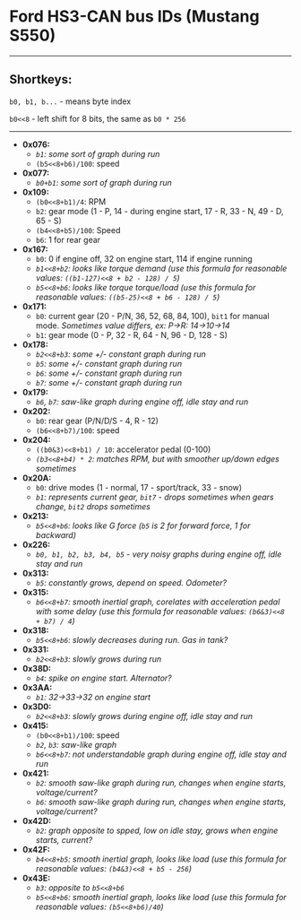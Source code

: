 # Ford HS3-CAN bus IDs (Mustang S550)
---
## Shortkeys:

`b0, b1, b...` - means byte index

`b0<<8` - left shift for 8 bits, the same as `b0 * 256`

---

+ **0x076:**
	* *`b1`: some sort of graph during run*
	* `(b5<<8+b6)/100`: speed
+ **0x077:**
	* *`b0+b1`: some sort of graph during run*
+ **0x109:**
	* `(b0<<8+b1)/4`: RPM
	* `b2`: gear mode (1 - P, 14 - during engine start, 17 - R, 33 - N, 49 - D, 65 - S)
	* `(b4<<8+b5)/100`: Speed
	* `b6`: 1 for rear gear
+ **0x167:**
	* `b0`: 0 if engine off, 32 on engine start, 114 if engine running
	* *`b1<<8+b2`: looks like torque demand (use this formula for reasonable values: `((b1-127)<<8 + b2 - 128) / 5`)*
	* *`b5<<8+b6`: looks like torque torque/load (use this formula for reasonable values: `((b5-25)<<8 + b6 - 128) / 5`)*
+ **0x171:**
	* `b0`: current gear (20 - P/N, 36, 52, 68, 84, 100), `bit1` for manual mode. *Sometimes value differs, ex: P->R: 14->10->14*
	* `b1`: gear mode (0 - P, 32 - R, 64 - N, 96 - D, 128 - S)
+ **0x178:**
	* *`b2<<8+b3`: some +/- constant graph during run*
	* *`b5`: some +/- constant graph during run*
	* *`b6`: some +/- constant graph during run*
	* *`b7`: some +/- constant graph during run*
+ **0x179:**
	* *`b6`, `b7`: saw-like graph during engine off, idle stay and run*
+ **0x202:**
	* `b0`: rear gear (P/N/D/S - 4, R - 12)
	* `(b6<<8+b7)/100`: speed
+ **0x204:**
	* `((b0&3)<<8+b1) / 10`: accelerator pedal (0-100)
	* *`(b3<<8+b4) * 2`: matches RPM, but with smoother up/down edges sometimes*
+ **0x20A:**
	* `b0`: drive modes (1 - normal, 17 - sport/track, 33 - snow)
	* *`b1`: represents current gear, `bit7` - drops sometimes when gears change, `bit2` drops sometimes*
+ **0x213:**
	* *`b5<<8+b6`: looks like G force (`b5` is 2 for forward force, 1 for backward)*
+ **0x226:**
	* *`b0, b1, b2, b3, b4, b5` - very noisy graphs during engine off, idle stay and run*
+ **0x313:**
	* *`b5`: constantly grows, depend on speed. Odometer?*
+ **0x315:**
	* *`b6<<8+b7`: smooth inertial graph, corelates with acceleration pedal with some delay (use this formula for reasonable values: `(b6&3)<<8 + b7) / 4`)*
+ **0x318:**
	* *`b5<<8+b6`: slowly decreases during run. Gas in tank?*
+ **0x331:**
	* *`b2<<8+b3`: slowly grows during run*
+ **0x38D:**
	* *`b4`: spike on engine start. Alternator?*
+ **0x3AA:**
	* *`b1`: 32->33->32 on engine start*
+ **0x3D0:**
	* *`b2<<8+b3`: slowly grows during engine off, idle stay and run*
+ **0x415:**
	* `(b0<<8+b1)/100`: speed
	* *`b2`, `b3`: saw-like graph* 
	* *`b6<<8+b7`: not understandable graph during engine off, idle stay and run*
+ **0x421:**
	* *`b2`: smooth saw-like graph during run, changes when engine starts, voltage/current?*
	* *`b6`: smooth saw-like graph during run, changes when engine starts, voltage/current?*
+ **0x42D:**
	* *`b2`: graph opposite to spped, low on idle stay, grows when engine starts, current?*
+ **0x42F:**
	* *`b4<<8+b5`: smooth inertial graph, looks like load (use this formula for reasonable values: `(b4&3)<<8 + b5 - 256`)*
+ **0x43E:**
	* *`b3`: opposite to `b5<<8+b6`*
	* *`b5<<8+b6`: smooth inertial graph, looks like load (use this formula for reasonable values: `(b5<<8+b6)/40`)*
